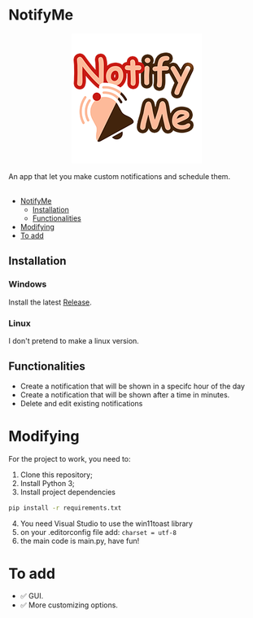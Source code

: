 # NotifyMe

<p align=center>
    <img src=default.png>
</p>
An app that let you make custom notifications and schedule them.<br></br>

- [NotifyMe](#notifyme)
    - [Installation](#installation)
    - [Functionalities](#functionalities)
- [Modifying](#modifying)
- [To add](#to-add)

## Installation
### Windows
Install the latest [Release](https://github.com/MosukaSan/NotifyMe/releases).

### Linux
I don't pretend to make a linux version.

## Functionalities
- Create a notification that will be shown in a specifc hour of the day
- Create a notification that will be shown after a time in minutes.
- Delete and edit existing notifications

# Modifying
For the project to work, you need to:
1. Clone this repository;
2. Install Python 3;
3. Install project dependencies
```bash
pip install -r requirements.txt
```
4. You need Visual Studio to use the win11toast library
5. on your .editorconfig file add: `charset = utf-8`
6. the main code is main.py, have fun!

# To add
- ✅ GUI.
- ✅ More customizing options.
